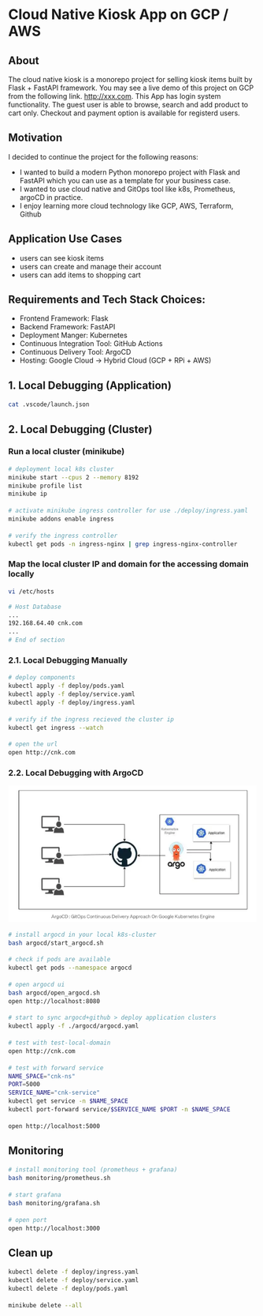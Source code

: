 # Cloud Native Kiosk App on GCP / AWS

## About
 The cloud native kiosk is a monorepo project for selling kiosk items built by Flask + FastAPI framework. You may see a live demo of this project on GCP from the following link. http://xxx.com. This App has login system functionality. The guest user is able to browse, search and add product to cart only. Checkout and payment option is available for registerd users.

## Motivation
I decided to continue the project for the following reasons:
- I wanted to build a modern Python monorepo project with Flask and FastAPI which you can use as a template for your business case.
- I wanted to use cloud native and GitOps tool like k8s, Prometheus, argoCD in practice.
- I enjoy learning more cloud technology like GCP, AWS, Terraform, Github

## Application Use Cases
- users can see kiosk items
- users can create and manage their account
- users can add items to shopping cart

## Requirements and Tech Stack Choices:
- Frontend Framework: Flask
- Backend Framework: FastAPI
- Deployment Manger: Kubernetes
- Continuous Integration Tool: GitHub Actions
- Continuous Delivery Tool: ArgoCD
- Hosting: Google Cloud -> Hybrid Cloud (GCP + RPi + AWS)

## 1. Local Debugging (Application)
```bash
cat .vscode/launch.json
```

## 2. Local Debugging (Cluster)

### Run a local cluster (minikube)
```bash
# deployment local k8s cluster
minikube start --cpus 2 --memory 8192
minikube profile list
minikube ip

# activate minikube ingress controller for use ./deploy/ingress.yaml
minikube addons enable ingress

# verify the ingress controller
kubectl get pods -n ingress-nginx | grep ingress-nginx-controller
```

### Map the local cluster IP and domain for the accessing domain locally
```bash
vi /etc/hosts
```

```bash
# Host Database
...
192.168.64.40 cnk.com
...
# End of section
```

### 2.1. Local Debugging Manually
```bash
# deploy components
kubectl apply -f deploy/pods.yaml
kubectl apply -f deploy/service.yaml
kubectl apply -f deploy/ingress.yaml

# verify if the ingress recieved the cluster ip
kubectl get ingress --watch

# open the url
open http://cnk.com
```

### 2.2. Local Debugging with ArgoCD
![Screenshot](/img/argocd_concept.png)


```bash
# install argocd in your local k8s-cluster
bash argocd/start_argocd.sh

# check if pods are available
kubectl get pods --namespace argocd

# open argocd ui
bash argocd/open_argocd.sh
open http://localhost:8080

# start to sync argocd+github > deploy application clusters
kubectl apply -f ./argocd/argocd.yaml

# test with test-local-domain
open http://cnk.com

# test with forward service
NAME_SPACE="cnk-ns"
PORT=5000
SERVICE_NAME="cnk-service"
kubectl get service -n $NAME_SPACE
kubectl port-forward service/$SERVICE_NAME $PORT -n $NAME_SPACE

open http://localhost:5000
```

## Monitoring
```bash
# install monitoring tool (prometheus + grafana)
bash monitoring/prometheus.sh

# start grafana
bash monitoring/grafana.sh

# open port
open http://localhost:3000
```

## Clean up
```bash
kubectl delete -f deploy/ingress.yaml
kubectl delete -f deploy/service.yaml
kubectl delete -f deploy/pods.yaml

minikube delete --all
```
